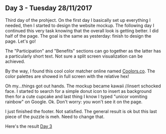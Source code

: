 ## Day 3 - Tuesday 28/11/2017
Third day of the prohject. On the first day I basically set up everything I needed, then I started to design the website mockup. The following day I continued this very task knowing that the overall look is getting better. I did half of the page. The goal is the same as yesterday: finish to design the page. Let's go!

The "Participation" and "Benefits" sections can go together as the latter has a particularly short text. Not sure a split screen visualization can be achieved. 

By the way, I found this cool color matcher online named [Coolors.co](https://coolors.co/421e15-8fd694-4fb286-b5d6b2-f3f7f0). The color palettes are showed in full screen with the relative hex!

Oh my...things got out hands. The mockup became kawaii //insert schocked face. I started to search for a simple donut icon to insert as background then for a cute cupcake and last thing I know I typed "unicor vomiting rainbow" on Google. Ok. Don't worry: you won't see it on the page.

I just finished the footer. Not satisfied. The general result is ok but this last piece of the puzzle is meh. Need to change that.

Here's the result
[Day 3](app/images/day3.png?raw=true)


